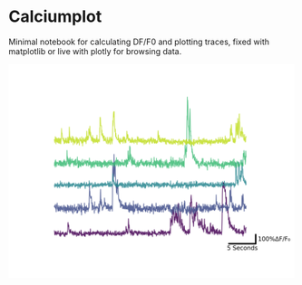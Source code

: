# Calciumplot
Minimal notebook for calculating DF/F0 and plotting traces, fixed with matplotlib or live with plotly for browsing data. 

![Alt text](./test.png)
